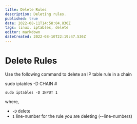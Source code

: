 ```yaml
---
title: Delete Rules
description: Deleting rules.
published: true
date: 2022-08-11T14:58:04.830Z
tags: linux, iptables, delete
editor: markdown
dateCreated: 2022-08-10T22:19:47.536Z
---
```


# Delete Rules

Use the following command to delete an IP table rule in a chain

sudo iptables -D CHAIN #

```
sudo iptables -D INPUT 1
```

where,
- `-D` delete
- `1` line-number for the rule you are deleting (--line-numbers)
